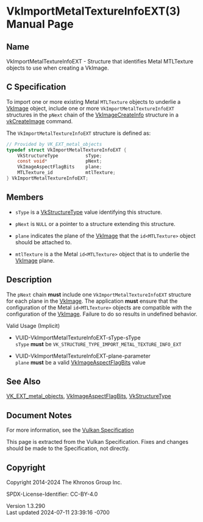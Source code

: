 # VkImportMetalTextureInfoEXT(3) Manual Page

## Name

VkImportMetalTextureInfoEXT - Structure that identifies Metal MTLTexture
objects to use when creating a VkImage.



## <a href="#_c_specification" class="anchor"></a>C Specification

To import one or more existing Metal `MTLTexture` objects to underlie a
[VkImage](https://registry.khronos.org/vulkan/specs/1.3-extensions/man/html/VkImage.html) object, include one or more
`VkImportMetalTextureInfoEXT` structures in the `pNext` chain of the
[VkImageCreateInfo](https://registry.khronos.org/vulkan/specs/1.3-extensions/man/html/VkImageCreateInfo.html) structure in a
[vkCreateImage](https://registry.khronos.org/vulkan/specs/1.3-extensions/man/html/vkCreateImage.html) command.

The `VkImportMetalTextureInfoEXT` structure is defined as:

``` c
// Provided by VK_EXT_metal_objects
typedef struct VkImportMetalTextureInfoEXT {
    VkStructureType          sType;
    const void*              pNext;
    VkImageAspectFlagBits    plane;
    MTLTexture_id            mtlTexture;
} VkImportMetalTextureInfoEXT;
```

## <a href="#_members" class="anchor"></a>Members

- `sType` is a [VkStructureType](https://registry.khronos.org/vulkan/specs/1.3-extensions/man/html/VkStructureType.html) value identifying
  this structure.

- `pNext` is `NULL` or a pointer to a structure extending this
  structure.

- `plane` indicates the plane of the [VkImage](https://registry.khronos.org/vulkan/specs/1.3-extensions/man/html/VkImage.html) that the
  `id<MTLTexture>` object should be attached to.

- `mtlTexture` is a the Metal `id<MTLTexture>` object that is to
  underlie the [VkImage](https://registry.khronos.org/vulkan/specs/1.3-extensions/man/html/VkImage.html) plane.

## <a href="#_description" class="anchor"></a>Description

The `pNext` chain **must** include one `VkImportMetalTextureInfoEXT`
structure for each plane in the [VkImage](https://registry.khronos.org/vulkan/specs/1.3-extensions/man/html/VkImage.html). The application
**must** ensure that the configuration of the Metal `id<MTLTexture>`
objects are compatible with the configuration of the
[VkImage](https://registry.khronos.org/vulkan/specs/1.3-extensions/man/html/VkImage.html). Failure to do so results in undefined behavior.

Valid Usage (Implicit)

- <a href="#VUID-VkImportMetalTextureInfoEXT-sType-sType"
  id="VUID-VkImportMetalTextureInfoEXT-sType-sType"></a>
  VUID-VkImportMetalTextureInfoEXT-sType-sType  
  `sType` **must** be `VK_STRUCTURE_TYPE_IMPORT_METAL_TEXTURE_INFO_EXT`

- <a href="#VUID-VkImportMetalTextureInfoEXT-plane-parameter"
  id="VUID-VkImportMetalTextureInfoEXT-plane-parameter"></a>
  VUID-VkImportMetalTextureInfoEXT-plane-parameter  
  `plane` **must** be a valid
  [VkImageAspectFlagBits](https://registry.khronos.org/vulkan/specs/1.3-extensions/man/html/VkImageAspectFlagBits.html) value

## <a href="#_see_also" class="anchor"></a>See Also

[VK_EXT_metal_objects](https://registry.khronos.org/vulkan/specs/1.3-extensions/man/html/VK_EXT_metal_objects.html),
[VkImageAspectFlagBits](https://registry.khronos.org/vulkan/specs/1.3-extensions/man/html/VkImageAspectFlagBits.html),
[VkStructureType](https://registry.khronos.org/vulkan/specs/1.3-extensions/man/html/VkStructureType.html)

## <a href="#_document_notes" class="anchor"></a>Document Notes

For more information, see the <a
href="https://registry.khronos.org/vulkan/specs/1.3-extensions/html/vkspec.html#VkImportMetalTextureInfoEXT"
target="_blank" rel="noopener">Vulkan Specification</a>

This page is extracted from the Vulkan Specification. Fixes and changes
should be made to the Specification, not directly.

## <a href="#_copyright" class="anchor"></a>Copyright

Copyright 2014-2024 The Khronos Group Inc.

SPDX-License-Identifier: CC-BY-4.0

Version 1.3.290  
Last updated 2024-07-11 23:39:16 -0700
